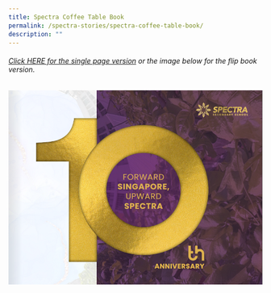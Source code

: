 ```yaml
---
title: Spectra Coffee Table Book
permalink: /spectra-stories/spectra-coffee-table-book/
description: ""
---
```

###### [Click HERE for the single page version](https://drive.google.com/file/d/1vugaKuFTPKOVlHGhb42BwmM-ioI-3WQx/view?usp=sharing) or the image below for the flip book version.
<a target="new" href="https://issuu.com/avantgardemediaarts/docs/_final_spectra_sec_coffee_table_book_2023_-_17_oc"><img style="width:600px" src="/images/spectra%20coffee%20table%20book%202023.png"></a>